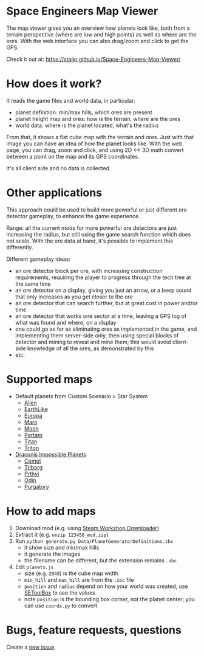 # Space Engineers Map Viewer

The map viewer gives you an overview how planets look like, both from a terrain
perspective (where are low and high points) as well as where are the ores.
With the web interface you can also drag/zoom and click to get the GPS.

Check it out at: https://stalkr.github.io/Space-Engineers-Map-Viewer/

# How does it work?

It reads the game files and world data, in particular:
  * planet definition: min/max hills, which ores are present
  * planet height map and ores: how is the terrain, where are the ores
  * world data: where is the planet located, what's the radius

From that, it shows a flat cube map with the terrain and ores. Just with that
image you can have an idea of how the planet looks like.
With the web page, you can drag, zoom and click, and using 2D <-> 3D math
convert between a point on the map and its GPS coordinates.

It's all client side and no data is collected.

# Other applications

This approach could be used to build more powerful or just different ore
detector gameplay, to enhance the game experience.

Range: all the current mods for more powerful ore detectors are just increasing
the radius, but still using the game search function which does not scale.
With the ore data at hand, it's possible to implement this differently.

Different gameplay ideas:
  * an ore detector block per ore, with increasing construction requirements,
    requiring the player to progress through the tech tree at the same time
  * an ore detector on a display, giving you just an arrow, or a beep sound
    that only increases as you get closer to the ore
  * an ore detector that can search further, but at great cost in power and/or
    time
  * an ore detector that works one sector at a time, leaving a GPS log of what
    was found and where, on a display
  * one could go as far as eliminating ores as implemented in the game, and
    implementing them server-side only, then using special blocks of detector
    and mining to reveal and mine them; this would avoid client-side knowledge
    of all the ores, as demonstrated by this
  * etc.

# Supported maps

* Default planets from Custom Scenario > Star System
  * [Alien](https://github.com/StalkR/Space-Engineers-Map-Viewer/tree/master/maps/StarSystem/Alien.png)
  * [EarthLike](https://github.com/StalkR/Space-Engineers-Map-Viewer/tree/master/maps/StarSystem/EarthLike.png)
  * [Europa](https://github.com/StalkR/Space-Engineers-Map-Viewer/tree/master/maps/StarSystem/Europa.png)
  * [Mars](https://github.com/StalkR/Space-Engineers-Map-Viewer/tree/master/maps/StarSystem/Mars.png)
  * [Moon](https://github.com/StalkR/Space-Engineers-Map-Viewer/tree/master/maps/StarSystem/Moon.png)
  * [Pertam](https://github.com/StalkR/Space-Engineers-Map-Viewer/tree/master/maps/StarSystem/Pertam.png)
  * [Titan](https://github.com/StalkR/Space-Engineers-Map-Viewer/tree/master/maps/StarSystem/Titan.png)
  * [Triton](https://github.com/StalkR/Space-Engineers-Map-Viewer/tree/master/maps/StarSystem/Triton.png)
* [Draconis Impossible Planets](https://steamcommunity.com/sharedfiles/filedetails/?id=2439920241)
  * [Comet](https://github.com/StalkR/Space-Engineers-Map-Viewer/tree/master/maps/DIE/Comet.png)
  * [Triborg](https://github.com/StalkR/Space-Engineers-Map-Viewer/tree/master/maps/DIE/Triborg.png)
  * [Prthvi](https://github.com/StalkR/Space-Engineers-Map-Viewer/tree/master/maps/DIE/Prthvi.png)
  * [Odin](https://github.com/StalkR/Space-Engineers-Map-Viewer/tree/master/maps/DIE/Odin.png)
  * [Purgatory](https://github.com/StalkR/Space-Engineers-Map-Viewer/tree/master/maps/DIE/Purgatory.png)

# How to add maps

1. Download mod (e.g. using [Steam Workshop Downloader](https://steamworkshopdownloader.io/))
2. Extract it (e.g. `unzip 123456_mod.zip`)
3. Run `python generate.py Data/PlanetGeneratorDefinitions.sbc`
    * it show size and min/max hills
    * it generate the images
    * the filename can be different, but the extension remains `.sbc`
4. Edit `planets.js`
    * size (e.g. `2048`) is the cube map width
    * `min_hill` and `max_hill` are from the `.sbc` file
    * `position` and `radius` depend on how your world was created, use [SEToolBox](https://github.com/mmusu3/SEToolbox/releases) to see the values
    * note `position` is the bounding box corner, not the planet center; you can use `coords.py` to convert

# Bugs, feature requests, questions

Create a [new issue](https://github.com/StalkR/Space-Engineers-Map-Viewer/issues/new).
